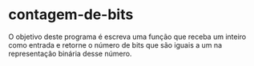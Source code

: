 # contagem-de-bits
 O objetivo deste programa é escreva uma função que receba um inteiro como entrada e retorne o número de bits que são iguais a um na representação binária desse número.
